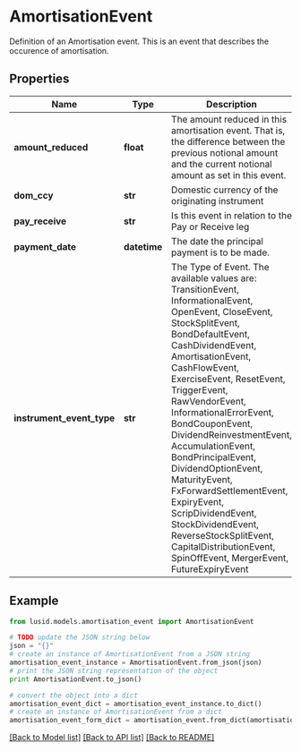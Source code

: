 # AmortisationEvent

Definition of an Amortisation event.  This is an event that describes the occurence of amortisation.

## Properties
Name | Type | Description | Notes
------------ | ------------- | ------------- | -------------
**amount_reduced** | **float** | The amount reduced in this amortisation event.  That is, the difference between the previous notional amount and the current notional amount as set in this event. | 
**dom_ccy** | **str** | Domestic currency of the originating instrument | 
**pay_receive** | **str** | Is this event in relation to the Pay or Receive leg | 
**payment_date** | **datetime** | The date the principal payment is to be made. | 
**instrument_event_type** | **str** | The Type of Event. The available values are: TransitionEvent, InformationalEvent, OpenEvent, CloseEvent, StockSplitEvent, BondDefaultEvent, CashDividendEvent, AmortisationEvent, CashFlowEvent, ExerciseEvent, ResetEvent, TriggerEvent, RawVendorEvent, InformationalErrorEvent, BondCouponEvent, DividendReinvestmentEvent, AccumulationEvent, BondPrincipalEvent, DividendOptionEvent, MaturityEvent, FxForwardSettlementEvent, ExpiryEvent, ScripDividendEvent, StockDividendEvent, ReverseStockSplitEvent, CapitalDistributionEvent, SpinOffEvent, MergerEvent, FutureExpiryEvent | 

## Example

```python
from lusid.models.amortisation_event import AmortisationEvent

# TODO update the JSON string below
json = "{}"
# create an instance of AmortisationEvent from a JSON string
amortisation_event_instance = AmortisationEvent.from_json(json)
# print the JSON string representation of the object
print AmortisationEvent.to_json()

# convert the object into a dict
amortisation_event_dict = amortisation_event_instance.to_dict()
# create an instance of AmortisationEvent from a dict
amortisation_event_form_dict = amortisation_event.from_dict(amortisation_event_dict)
```
[[Back to Model list]](../README.md#documentation-for-models) [[Back to API list]](../README.md#documentation-for-api-endpoints) [[Back to README]](../README.md)


